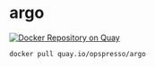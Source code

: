 # argo

[![Docker Repository on Quay](https://quay.io/repository/opspresso/argo/status "Docker Repository on Quay")](https://quay.io/repository/opspresso/argo)

```bash
docker pull quay.io/opspresso/argo
```
